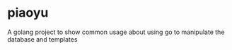# piaoyu
A golang project to show common usage about using go to manipulate the database and templates
